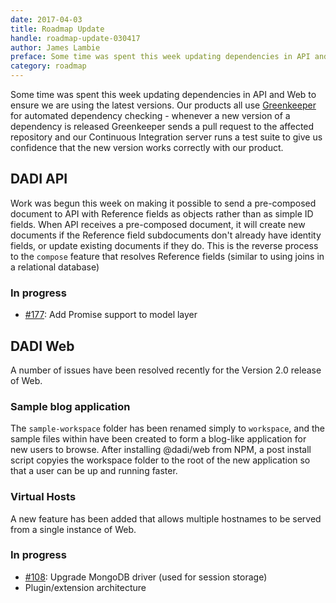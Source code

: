 ```yaml
---
date: 2017-04-03
title: Roadmap Update
handle: roadmap-update-030417
author: James Lambie
preface: Some time was spent this week updating dependencies in API and Web to ensure we are using the latest versions.
category: roadmap
---
```


Some time was spent this week updating dependencies in API and Web to ensure we are using the latest versions. Our products all use [Greenkeeper](https://greenkeeper.io/) for automated dependency checking - whenever a new version of a dependency is released Greenkeeper sends a pull request to the affected repository and our Continuous Integration server runs a test suite to give us confidence that the new version works correctly with our product.

## DADI API

Work was begun this week on making it possible to send a pre-composed document to API with Reference fields as objects rather than as simple ID fields. When API receives a pre-composed document, it will create new documents if the Reference
field subdocuments don't already have identity fields, or update existing documents if they do. This is the reverse
process to the `compose` feature that resolves Reference fields (similar to using joins in a relational database)

### In progress

* [#177](https://github.com/dadi/api/issues/177): Add Promise support to model layer

## DADI Web

A number of issues have been resolved recently for the Version 2.0 release of Web.

### Sample blog application

The `sample-workspace` folder has been renamed simply to `workspace`, and the sample files within have been created to form
a blog-like application for new users to browse. After installing @dadi/web from NPM, a post install script
copyies the workspace folder to the root of the new application so that a user can be up and running faster.

### Virtual Hosts

A new feature has been added that allows multiple hostnames to be served from a single instance of Web.

### In progress

* [#108](https://github.com/dadi/api/issues/108): Upgrade MongoDB driver (used for session storage)
* Plugin/extension architecture